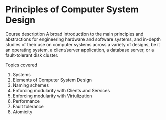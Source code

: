 # Principles of Computer System Design
Course description
  A broad introduction to the main principles and abstractions for engineering hardware and software systems, and in-depth studies of their use on computer systems across a variety of designs, be it an operating system, a client/server application, a database server, or a fault-tolerant disk cluster.
  
Topics covered
1. Systems
2. Elements of Computer System Design
3. Naming schemes
4. Enforcing modularity with Clients and Services
5. Enforcing modularity with Virtulization
6. Performance
7. Fault tolerance 
8. Atomicity
